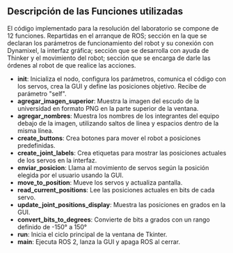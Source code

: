 ## Descripción de las Funciones utilizadas

El código implementado para la resolución del laboratorio se compone de 12 funciones. Repartidas en el arranque de ROS; sección en la que se declaran los parámetros de funcionamiento del robot y su conexión con Dynamixel, la interfaz gráfica; sección que se desarrolla con ayuda de Thinker y el movimiento del robot; sección que se encarga de darle las órdenes al robot de que realice las acciones.

- **init**: Inicializa el nodo, configura los parámetros, comunica el código con los servos, crea la GUI y define las posiciones objetivo. Recibe de parámetro "self".
- **agregar_imagen_superior**: Muestra la imagen del escudo de la universidad en formato PNG en la parte superior de la ventana.
- **agregar_nombres**: Muestra los nombres de los integrantes del equipo debajo de la imagen, utilizando saltos de línea y espacios dentro de la misma línea.
- **create_buttons**: Crea botones para mover el robot a posiciones predefinidas.
- **create_joint_labels**: Crea etiquetas para mostrar las posiciones actuales de los servos en la interfaz.
- **enviar_posicion**: Llama al movimiento de servos según la posición elegida por el usuario usando la GUI.
- **move_to_position**: Mueve los servos y actualiza pantalla.
- **read_current_positions**: Lee las posiciones actuales en bits de cada servo.
- **update_joint_positions_display**: Muestra las posiciones en grados en la GUI.
- **convert_bits_to_degrees**: Convierte de bits a grados con un rango definido de -150° a 150°
- **run**: Inicia el ciclo principal de la ventana de Tkinter.
- **main**: Ejecuta ROS 2, lanza la GUI y apaga ROS al cerrar.
